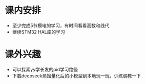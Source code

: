 # 课内安排
- 至少完成5节模电的学习，有时间看看高数和线代
- 继续STM32 HAL库的学习
# 课外兴趣
- 可以探索yy学长发的pid学习路径
- 下载deepseek蒸馏量化后的小模型到本地玩一玩，训练~~调教~~一下
